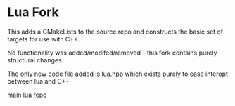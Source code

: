 # Lua Fork 

This adds a CMakeLists to the source repo and constructs the basic set of targets for use with C++.

No functionality was added/modifed/removed - this fork contains purely structural changes.

The only new code file added is lua.hpp which exists purely to ease interopt between lua and C++


[main lua repo](https://github.com/lua/lua)

